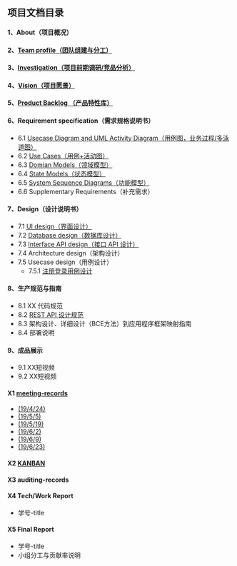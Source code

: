 ## 项目文档目录
  

#### 1、About（项目概况）
#### 2、[Team profile（团队组建与分工）](https://github.com/sysu620/sysu620/blob/master/team.md)
#### 3、[Investigation（项目前期调研/竞品分析）](https://github.com/sysu620/sysu620/blob/master/investigation.md)
#### 4、[Vision（项目愿景）](https://github.com/sysu620/sysu620/blob/master/Vision.md)
#### 5、[Product Backlog （产品特性库）](https://github.com/sysu620/sysu620/blob/master/Product%20Backlog.md)
#### 6、Requirement specification（需求规格说明书）
- 6.1 [Usecase Diagram and UML Activity Diagram（用例图，业务过程/多泳道图）](https://github.com/sysu620/sysu620/blob/master/%E9%9C%80%E6%B1%82%E8%A7%84%E6%A0%BC%E8%AF%B4%E6%98%8E%E4%B9%A6%E7%9B%B8%E5%85%B3%E6%96%87%E6%A1%A3/%E6%B5%81%E7%A8%8B%E5%9B%BE190602.jpg)
- 6.2 [Use Cases（用例+活动图）](https://github.com/sysu620/sysu620/blob/master/%E9%9C%80%E6%B1%82%E8%A7%84%E6%A0%BC%E8%AF%B4%E6%98%8E%E4%B9%A6%E7%9B%B8%E5%85%B3%E6%96%87%E6%A1%A3/%E7%94%A8%E4%BE%8B%E5%9B%BE190602.png)
- 6.3 [Domian Models（领域模型）](https://github.com/sysu620/sysu620/blob/master/%E9%9C%80%E6%B1%82%E8%A7%84%E6%A0%BC%E8%AF%B4%E6%98%8E%E4%B9%A6%E7%9B%B8%E5%85%B3%E6%96%87%E6%A1%A3/%E9%A2%86%E5%9F%9F%E5%BB%BA%E6%A8%A1190625.png)
- 6.4 [State Models（状态模型）](https://github.com/sysu620/sysu620/blob/master/%E9%9C%80%E6%B1%82%E8%A7%84%E6%A0%BC%E8%AF%B4%E6%98%8E%E4%B9%A6%E7%9B%B8%E5%85%B3%E6%96%87%E6%A1%A3/%E4%BB%BB%E5%8A%A1%E7%8A%B6%E6%80%81%E6%B5%81%E7%A8%8B190625.png)
- 6.5 [System Sequence Diagrams（功能模型）](https://github.com/sysu620/sysu620/blob/master/%E9%9C%80%E6%B1%82%E8%A7%84%E6%A0%BC%E8%AF%B4%E6%98%8E%E4%B9%A6%E7%9B%B8%E5%85%B3%E6%96%87%E6%A1%A3/6.5sequence_model.md)
- 6.6 Supplementary Requirements（补充需求）
#### 7、Design（设计说明书）
- 7.1 [UI design（界面设计）](https://github.com/sysu620/sysu620/blob/master/UI%E8%AE%BE%E8%AE%A1/README.md)
- 7.2 [Database design（数据库设计）](https://github.com/sysu620/sysu620/tree/master/Design/ER图.png)
- 7.3 [Interface API design（接口 API 设计）](https://github.com/sysu620/sysu620/tree/master/Design/API说明书.md)
- 7.4 Architecture design（架构设计）
- 7.5 Usecase design（用例设计）
  - 7.5.1 [注册登录用例设计](https://github.com/sysu620/sysu620/blob/master/Design/use_case_design.md)
#### 8、生产规范与指南
- 8.1 XX 代码规范
- 8.2 [REST API 设计规范](https://github.com/sysu620/sysu620/tree/master/%E9%9C%80%E6%B1%82%E8%A7%84%E6%A0%BC%E8%AF%B4%E6%98%8E%E4%B9%A6%E7%9B%B8%E5%85%B3%E6%96%87%E6%A1%A3/RESTful_API设计规范)
- 8.3 架构设计、详细设计（BCE方法）到应用程序框架映射指南
- 8.4 部署说明
#### 9、成品展示
- 9.1 XX短视频
- 9.2 XX短视频
#### X1 [meeting-records](https://github.com/sysu620/sysu620/tree/master/meeting_records)
- [(19/4/24)](https://github.com/sysu620/sysu620/blob/master/meeting_records/%E4%BC%9A%E8%AE%AE%E8%AE%B0%E5%BD%95week2.png)
- [(19/5/5)](https://github.com/sysu620/sysu620/blob/master/meeting_records/%E5%B0%8F%E7%BB%84%E4%BC%9A%E8%AE%AE3%EF%BC%882019.5.5%EF%BC%89.png)
- [(19/5/19)](https://github.com/sysu620/sysu620/blob/master/meeting_records/2019.5.19.png)
- [(19/6/2)](https://github.com/sysu620/sysu620/blob/master/meeting_records/2019.6.2.png)
- [(19/6/9)](https://github.com/sysu620/sysu620/blob/master/meeting_records/2019.6.9.png)
- [(19/6/23)](https://github.com/sysu620/sysu620/blob/master/meeting_records/2019.6.23.png)

#### X2 [KANBAN](https://github.com/orgs/sysu620/projects)
#### X3 auditing-records
#### X4 Tech/Work Report
- 学号-title
#### X5 Final Report
- 学号-title
- 小组分工与贡献率说明
